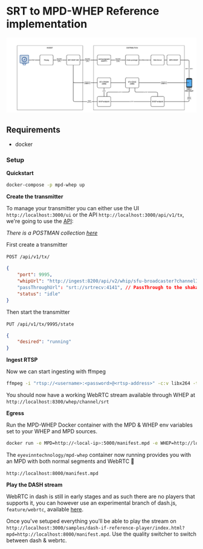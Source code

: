# SRT to MPD-WHEP Reference implementation

![](./assets/diagram.png)

## Requirements
- docker

### Setup

**Quickstart**

```sh
docker-compose -p mpd-whep up
```

**Create the transmitter**

To manage your transmitter you can either use the UI `http://localhost:3000/ui` or the API `http://localhost:3000/api/v1/tx`, we're going to use the [API](http://localhost:3000/api/docs/):

*There is a POSTMAN collection [here](https://github.com/Eyevinn/srt-whip-gateway/blob/main/docs/SRT-GATEWAY.postman_collection.json)*

First create a transmitter

`POST /api/v1/tx/` 

```json
{
    "port": 9995,
    "whipUrl": "http://ingest:8200/api/v2/whip/sfu-broadcaster?channelId=srt", // ingest:8200 referes to the WHIP docker container
    "passThroughUrl": "srt://srtrecv:4141", // PassThrough to the shaka-packager instance that will produce the MPEG-DASH manifest
    "status": "idle"
}
```

Then start the transmitter

`PUT /api/v1/tx/9995/state`

```json
{
    "desired": "running"
}
```

**Ingest RTSP**

Now we can start ingesting with ffmpeg
  
```sh
ffmpeg -i "rtsp://<username>:<password>@<rtsp-address>" -c:v libx264 -tune zerolatency -preset ultrafast -c:a aac -f mpegts "srt://localhost:9995"
```

You should now have a working WebRTC stream available through WHEP at `http://localhost:8300/whep/channel/srt`

**Egress**

Run the MPD-WHEP Docker container with the MPD & WHEP env variables set to your WHEP and MPD sources.

```sh
docker run -e MPD=http://<local-ip>:5000/manifest.mpd -e WHEP=http://localhost:8300/whep/channel/srt -p 8000:8000 -d eyevinntechnology/mpd-whep
```

The `eyevinntechnology/mpd-whep` container now running provides you with an MPD with both normal segments and WebRTC 🙌

`http://localhost:8000/manifest.mpd`


**Play the DASH stream**

WebRTC in dash is still in early stages and as such there are no players that supports it, you can however use an experimental branch of dash.js, `feature/webrtc`, available [here](https://github.com/Dash-Industry-Forum/dash.js/tree/feature/webrtc).

Once you've setuped everything you'll be able to play the stream on `http://localhost:3000/samples/dash-if-reference-player/index.html?mpd=http://localhost:8000/manifest.mpd`. Use the quality switcher to switch between dash & webrtc.
